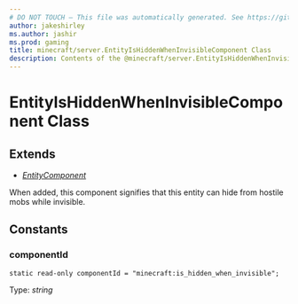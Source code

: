 ```yaml
---
# DO NOT TOUCH — This file was automatically generated. See https://github.com/mojang/minecraftapidocsgenerator to modify descriptions, examples, etc.
author: jakeshirley
ms.author: jashir
ms.prod: gaming
title: minecraft/server.EntityIsHiddenWhenInvisibleComponent Class
description: Contents of the @minecraft/server.EntityIsHiddenWhenInvisibleComponent class.
---
```

# EntityIsHiddenWhenInvisibleComponent Class

## Extends
- [*EntityComponent*](EntityComponent.md)

When added, this component signifies that this entity can hide from hostile mobs while invisible.

## Constants

### **componentId**
`static read-only componentId = "minecraft:is_hidden_when_invisible";`

Type: *string*
